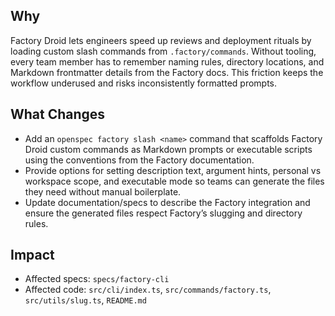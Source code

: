 ## Why
Factory Droid lets engineers speed up reviews and deployment rituals by loading custom slash commands from `.factory/commands`. Without tooling, every team member has to remember naming rules, directory locations, and Markdown frontmatter details from the Factory docs. This friction keeps the workflow underused and risks inconsistently formatted prompts.

## What Changes
- Add an `openspec factory slash <name>` command that scaffolds Factory Droid custom commands as Markdown prompts or executable scripts using the conventions from the Factory documentation.
- Provide options for setting description text, argument hints, personal vs workspace scope, and executable mode so teams can generate the files they need without manual boilerplate.
- Update documentation/specs to describe the Factory integration and ensure the generated files respect Factory’s slugging and directory rules.

## Impact
- Affected specs: `specs/factory-cli`
- Affected code: `src/cli/index.ts`, `src/commands/factory.ts`, `src/utils/slug.ts`, `README.md`
